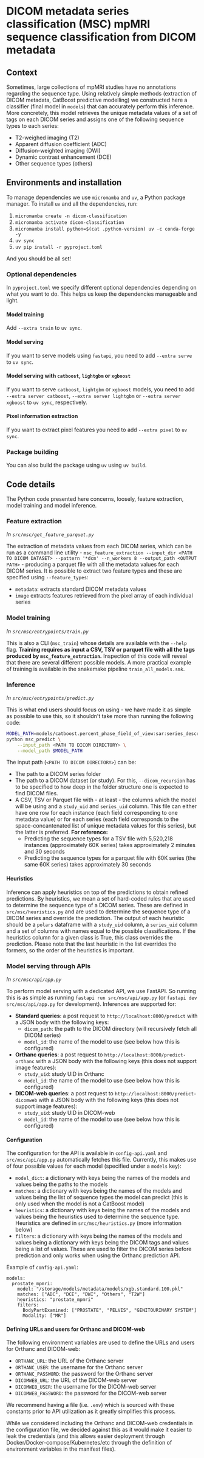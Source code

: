 # DICOM metadata series classification (MSC) mpMRI sequence classification from DICOM metadata

## Context

Sometimes, large collections of mpMRI studies have no annotations regarding the sequence type. Using relatively simple methods (extraction of DICOM metadata, CatBoost predictive modelling) we constructed here a classifier (final model in `models`) that can accurately perform this inference. More concretely, this model retrieves the unique metadata values of a set of tags on each DICOM series and assigns one of the following sequence types to each series:

* T2-weighed imaging (T2)
* Apparent diffusion coefficient (ADC)
* Diffusion-weighted imaging (DWI)
* Dynamic contrast enhancement (DCE)
* Other sequence types (others)

## Environments and installation

To manage dependencies we use `micromamba` and `uv`, a Python package manager. To install `uv` and all the dependencies, run:

1. `micromamba create -n dicom-classification`
2. `micromamba activate dicom-classification`
3. `micromamba install python=$(cat .python-version) uv -c conda-forge -y`
4. `uv sync`
5. `uv pip install -r pyproject.toml`

And you should be all set!

### Optional dependencies

In `pyproject.toml` we specify different optional dependencies depending on what you want to do. This helps us keep the dependencies manageable and light.

#### Model training 

Add `--extra train` to `uv sync`.

#### Model serving

If you want to serve models using `fastapi`, you need to add `--extra serve` to `uv sync`.

#### Model serving with `catboost`, `lightgbm` or `xgboost`

If you want to serve `catboost`, `lightgbm` or `xgboost` models, you need to add `--extra server catboost`, `--extra server lightgbm` or `--extra server xgboost` to `uv sync`, respectively.

#### Pixel information extraction

If you want to extract pixel features you need to add `--extra pixel` to `uv sync`.

### Package building

You can also build the package using `uv` using `uv build`.

## Code details

The Python code presented here concerns, loosely, feature extraction, model training and model inference.

### Feature extraction

*In `src/msc/get_feature_parquet.py`*

The extraction of metadata values from each DICOM series, which can be run as a command line utility - `msc_feature_extraction --input_dir <PATH TO DICOM DATASET> --pattern '*dcm' --n_workers 8 --output_path <OUTPUT PATH>` - producing a parquet file with all the metadata values for each DICOM series. It is possible to extract two feature types and these are specified using `--feature_types`:

* `metadata`: extracts standard DICOM metadata values
* `image` extracts features retrieved from the pixel array of each individual series

### Model training

*In `src/msc/entrypoints/train.py`*

This is also a CLI (`msc_train`) whose details are available with the `--help` flag. **Training requires as input a CSV, TSV or parquet file with all the tags produced by `msc_feature_extraction`.** Inspection of this code will reveal that there are several different possible models. A more practical example of training is available in the snakemake pipeline `train_all_models.smk`.

### Inference

*In `src/msc/entrypoints/predict.py`*

This is what end users should focus on using - we have made it as simple as possible to use this, so it shouldn't take more than running the following code:

```bash
MODEL_PATH=models/catboost.percent_phase_field_of_view:sar:series_description.pkl
python msc_predict \
    --input_path <PATH TO DICOM DIRECTORY> \
    --model_path $MODEL_PATH
```

The input path (`<PATH TO DICOM DIRECTORY>`) can be:
* The path to a DICOM series folder
* The path to a DICOM dataset (or study). For this, `--dicom_recursion` has to be specified to how deep in the folder structure one is expected to find DICOM files.
* A CSV, TSV or Parquet file with - at least - the columns which the model will be using and a `study_uid` and `series_uid` column. This file can either have one row for each instance (each field corresponding to one metadata value) or for each series (each field corresponds to the space-concantenated list of unique metadata values for this series), but the latter is preferred. **For reference:**
    * Predicting the sequence types for a TSV file with 5,520,218 instances (approximately 60K series) takes approximately 2 minutes and 30 seconds
    * Predicting the sequence types for a parquet file with 60K series (the same 60K series) takes approximately 30 seconds

#### Heuristics

Inference can apply heuristics on top of the predictions to obtain refined predictions. By heuristics, we mean a set of hard-coded rules that are used to determine the sequence type of a DICOM series. These are defined in `src/msc/heuristics.py` and are used to determine the sequence type of a DICOM series and override the prediction. The output of each heuristic should be a `polars` dataframe with a `study_uid` column, a `series_uid` column and a set of columns with names equal to the possible classifications. If the heuristics column for a given class is True, this class overrides the prediction. Please note that the last heuristic in the list overrides the formers, so the order of the heuristics is important.

### Model serving through APIs

*In `src/msc/api/app.py`*

To perform model serving with a dedicated API, we use FastAPI. So running this is as simple as running `fastapi run src/msc/api/app.py` (or `fastapi dev src/msc/api/app.py` for development). Inferences are supported for:

* **Standard queries**: a post request to `http://localhost:8000/predict` with a JSON body with the following keys:
    * `dicom_path`: the path to the DICOM directory (will recursively fetch all DICOM series)
    * `model_id`: the name of the model to use (see below how this is configured)
* **Orthanc queries**: a post request to `http://localhost:8000/predict-orthanc` with a JSON body with the following keys (this does not support image features):
    * `study_uid`: study UID in Orthanc
    * `model_id`: the name of the model to use (see below how this is configured)
* **DICOM-web queries**: a post request to `http://localhost:8000/predict-dicomweb` with a JSON body with the following keys (this does not support image features):
    * `study_uid`: study UID in DICOM-web
    * `model_id`: the name of the model to use (see below how this is configured)

#### Configuration

The configuration for the API is available in `config-api.yaml` and `src/msc/api/app.py` automatically fetches this file. Currently, this makes use of four possible values for each model (specified under a `models` key):

* `model_dict`: a dictionary with keys being the names of the models and values being the paths to the models
* `matches`: a dictionary with keys being the names of the models and values being the list of sequence types the model can predict (this is only used when the model is not a CatBoost model)
* `heuristics`: a dictionary with keys being the names of the models and values being the heuristics used to determine the sequence type. Heuristics are defined in `src/msc/heuristics.py` (more information below)
* `filters`: a dictionary with keys being the names of the models and values being a dictionary with keys being the DICOM tags and values being a list of values. These are used to filter the DICOM series before prediction and only works when using the Orthanc prediction API.

Example of `config-api.yaml`: 

```
models:
  prostate_mpmri:
    model: "/storage/models/metadata/models/xgb.standard.100.pkl"
    matches: ["ADC", "DCE", "DWI", "Others", "T2W"]
    heuristics: "prostate_mpmri"
    filters:
      BodyPartExamined: ["PROSTATE", "PELVIS", "GENITOURINARY SYSTEM"]
      Modality: ["MR"]
```

#### Defining URLs and users for Orthanc and DICOM-web

The following environment variables are used to define the URLs and users for Orthanc and DICOM-web:

* `ORTHANC_URL`: the URL of the Orthanc server
* `ORTHANC_USER`: the username for the Orthanc server
* `ORTHANC_PASSWORD`: the password for the Orthanc server
* `DICOMWEB_URL`: the URL of the DICOM-web server
* `DICOMWEB_USER`: the username for the DICOM-web server
* `DICOMWEB_PASSWORD`: the password for the DICOM-web server

We recommend having a file (i.e. `.env`) which is sourced with these constants prior to API utilization as it greatly simplifies this process.

While we considered including the Orthanc and DICOM-web credentials in the configuration file, we decided against this as it would make it easier to leak the credentials (and this allows easier deployment through Docker/Docker-compose/Kubernetes/etc through the definition of environment variables in the manifest files).
